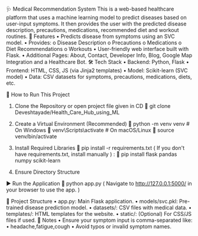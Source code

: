 🩺 Medical Recommendation System
This is a web-based healthcare platform that uses a machine learning model to predict diseases based on user-input symptoms. It then provides the user with the predicted disease description, precautions, medications, recommended diet and workout routines.
📁 Features
•	Predicts disease from symptoms using an SVC model.
•	Provides:
o	Disease Description
o	Precautions
o	Medications
o	Diet Recommendations
o	Workouts
•	User-friendly web interface built with Flask.
•	Additional Pages: About, Contact, Developer Info, Blog, Google Map Integration and a Healthcare Bot.
🛠️ Tech Stack
•	Backend: Python, Flask
•	Frontend: HTML, CSS, JS (via Jinja2 templates)
•	Model: Scikit-learn (SVC model)
•	Data: CSV datasets for symptoms, precautions, medications, diets, etc.

	How to Run This Project

1.	Clone the Repository or open project file given in CD
	git clone Deveshtayade/Health_Care_Hub_using_ML
2.	Create a Virtual Environment (Recommended)
	python -m venv venv
           # On Windows
	venv\Scripts\activate
           # On macOS/Linux
	source venv/bin/activate

3.	Install Required Libraries
	pip install -r requirements.txt
      ( If you don't have requirements.txt, install manually ) :
	pip install flask pandas numpy scikit-learn


4.	Ensure Directory Structure
 
▶️ Run the Application
	python app.py
( Navigate to http://127.0.0.1:5000/ in your browser to use the app. )


📝 Project Structure
•	app.py: Main Flask application.
•	models/svc.pkl: Pre-trained disease prediction model.
•	datasets/: CSV files with medical data.
•	templates/: HTML templates for the website.
•	static/: (Optional) For CSS/JS files if used.
📌 Notes
•	Ensure your symptom input is comma-separated like:
•	headache,fatigue,cough
•	Avoid typos or invalid symptom names.

